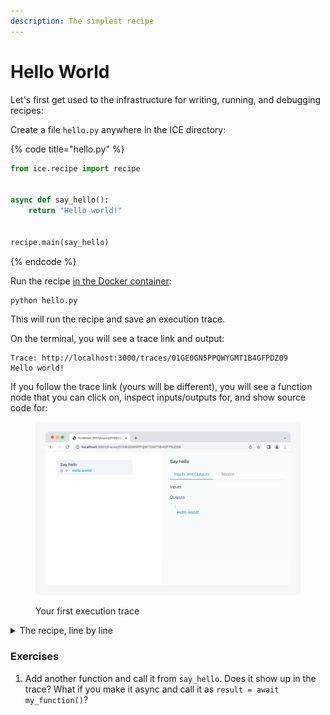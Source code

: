 ```yaml
---
description: The simplest recipe
---
```


# Hello World

Let's first get used to the infrastructure for writing, running, and debugging recipes:

Create a file `hello.py` anywhere in the ICE directory:

{% code title="hello.py" %}
```python
from ice.recipe import recipe


async def say_hello():
    return "Hello world!"


recipe.main(say_hello)
```
{% endcode %}

Run the recipe [in the Docker container](../before-we-start.md#enter-the-container):

```shell
python hello.py
```

This will run the recipe and save an execution trace.

On the terminal, you will see a trace link and output:

```
Trace: http://localhost:3000/traces/01GE0GN5PPQWYGMT1B4GFPDZ09
Hello world!
```

If you follow the trace link (yours will be different), you will see a function node that you can click on, inspect inputs/outputs for, and show source code for:

<figure><img src="../.gitbook/assets/Screenshot 68F7bqCl@2x.png" alt=""><figcaption><p>Your first execution trace</p></figcaption></figure>

<details>

<summary>The recipe, line by line</summary>

* We use `recipe.main` to denote the recipe entry point and to automatically trace all global async functions that were defined in this file. Synchronous functions are assumed to be simple and fast, and not worth tracing.
* `recipe.main` must appear at the bottom of the file.
* The entry point must be async.
* Most recipe functions will be async so that language model calls are parallelized as much as possible.
* Different recipes take different arguments, which will be provided as keyword arguments to the entry point. This recipe doesn't use any arguments.

</details>

### Exercises

1. Add another function and call it from `say_hello`. Does it show up in the trace? What if you make it async and call it as `result = await my_function()`?

